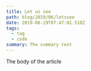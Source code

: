 ```yaml
---
title: Let us see
path: blog/2019/06/letssee
date: 2019-06-29T07:47:01.518Z
tags:
  - tag
  - code
summary: The summary text
---
```

The body of the article

